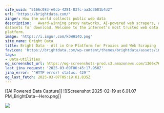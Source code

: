 ```yaml
---
site_uuid: "5166c083-e0cb-4281-83fc-aa3d3681b4d2"
url: 'https://brightdata.com/'
zinger: How the world collects public web data
description:   Award-winning proxy networks, AI-powered web scrapers, and business-ready
datasets for download. Welcome to the internet’s most trusted web data
platform.
image: 'https://i.imgur.com/kbWH14Q.png'
site_name: Bright Data
title: Bright Data - All in One Platform for Proxies and Web Scraping
favicon: 'https://brightdata.com/wp-content/themes/brightdata/assets/images/favicon.png'
tags:
- Data-Utilities
og_screenshot_url: https://og-screenshots-prod.s3.amazonaws.com/1366x768/80/false/0b770999a184d5d06c77b60a483993483bba1af944df6fedaf7dbbc977797d19.jpeg
last_jina_request: '2025-03-09T06:45:17.950Z'
jina_error: "'HTTP error! status: 429'"
og_last_fetch: 2025-03-07T05:19:01.835Z
---
```

[[AI Powered Data Capture]]
![[Screenshot 2025-02-19 at 6.01.07 PM_BrightData--Hero.png]]


![](https://i.imgur.com/kbWH14Q.png)

